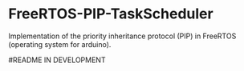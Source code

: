 # FreeRTOS-PIP-TaskScheduler
Implementation of the priority inheritance protocol (PIP) in FreeRTOS (operating system for arduino). 

#README IN DEVELOPMENT
